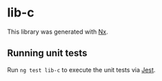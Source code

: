 # lib-c

This library was generated with [Nx](https://nx.dev).

## Running unit tests

Run `ng test lib-c` to execute the unit tests via [Jest](https://jestjs.io).
